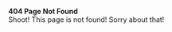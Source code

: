 <!DOCTYPE html>

<b>404 Page Not Found</b>
<br>
Shoot! This page is not found! Sorry about that!
</html>
